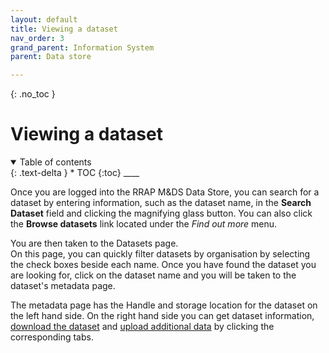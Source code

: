```yaml
---
layout: default
title: Viewing a dataset
nav_order: 3
grand_parent: Information System
parent: Data store

---
```

{: .no_toc }
# Viewing a dataset
<details  open markdown="block">
  <summary>
    Table of contents
  </summary>
{: .text-delta }
* TOC
{:toc}
____
</details>


Once you are logged into the RRAP M&DS Data Store, you can search for a dataset by entering information, such as the dataset name, in the **Search Dataset** field and clicking the magnifying glass button.
You can also click the **Browse datasets** link located under the *Find out more* menu.

You are then taken to the Datasets page.  
On this page, you can quickly filter datasets by organisation by selecting the check boxes beside each name. Once you have found the dataset you are looking for, click on the dataset name and you will be taken to the dataset's metadata page.

The metadata page has the Handle and storage location for the dataset on the left hand side.
On the right hand side you can get dataset information, [download the dataset](../data-store/downloading-datasets.html) and [upload additional data](../data-store/registering-and-uploading-a-dataset.html) by clicking the corresponding tabs.
